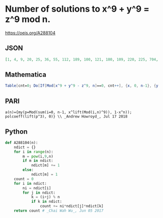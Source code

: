 # Number of solutions to x^9 \+ y^9 \= z^9 mod n\.
https://oeis.org/A288104
## JSON
```JSON
[1, 4, 9, 20, 25, 36, 55, 112, 189, 100, 121, 180, 109, 220, 225, 704, 289, 756, 487, 500, 495, 484, 529, 1008, 725, 436, 5103, 1100, 841, 900, 1081, 4864, 1089, 1156, 1375, 3780, 973, 1948, 981, 2800, 1681, 1980, 1513, 2420, 4725, 2116, 2209, 6336, 2989, 2900, 2601]
```
## Mathematica
```Mathematica
Table[cnt=0; Do[If[Mod[x^9 + y^9 - z^9, n]==0, cnt++], {x, 0, n-1}, {y, 0, n-1}, {z, 0, n-1}]; cnt, {n, 50}] (* _Vincenzo Librandi_, Jul 18 2018 *)
```
## PARI
```PARI
a(n)={my(p=Mod(sum(i=0, n-1, x^lift(Mod(i,n)^9)), 1-x^n)); polcoeff(lift(p^3), 0)} \\ _Andrew Howroyd_, Jul 17 2018
```
## Python
```Python
def A288104(n):
    ndict = {}
    for i in range(n):
        m = pow(i,9,n)
        if m in ndict:
            ndict[m] += 1
        else:
            ndict[m] = 1
    count = 0
    for i in ndict:
        ni = ndict[i]
        for j in ndict:
            k = (i+j) % n
            if k in ndict:
                count += ni*ndict[j]*ndict[k]
    return count # _Chai Wah Wu_, Jun 05 2017
```
